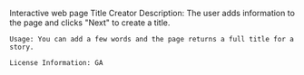 Interactive web page
    Title Creator
    Description: The user adds information to the page and clicks "Next" to create a title.

    Usage: You can add a few words and the page returns a full title for a story. 

    License Information: GA
